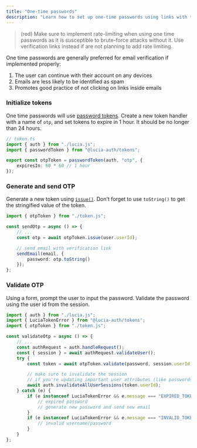 ```yaml
---
title: "One-time passwords"
description: "Learn how to set up one-time passwords using links with the tokens integration for Lucia"
---
```


> (red) Make sure to implement rate-limiting when using one time passwords as it is susceptible to brute-force attacks without it. Use verification links instead if are not planning to add rate limiting.

One time passwords are generally preferred for email verification if implemented properly:

1. The user can continue with their account on any devices
2. Emails are less likely to be identified as spam
3. Promotes good practice of not clicking on links inside emails

### Initialize tokens

One time passwords will use [password tokens](/tokens/basics/password-tokens). Create a new token handler with a name of `otp`, and set tokens to expire in 1 hour. It should be no longer than 24 hours.

```ts
// token.ts
import { auth } from "./lucia.js";
import { passwordToken } from "@lucia-auth/tokens";

export const otpToken = passwordToken(auth, "otp", {
	expiresIn: 60 * 60 // 1 hour
});
```

### Generate and send OTP

Generate a new token using [`issue()`](/reference/tokens/passwordtokenwrapper#issue). Don't forget to use `toString()` to get the stringified value of the token.

```ts
import { otpToken } from "./token.js";

const sendOtp = async () => {
	// ...
	const otp = await otpToken.issue(user.userId);

	// send email with verification link
	sendEmail(email, {
		password: otp.toString()
	});
};
```

### Validate OTP

Using a form, prompt the user to input the password. Validate the password using the user id from the session.

```ts
import { auth } from "./lucia.js";
import { LuciaTokenError } from "@lucia-auth/tokens";
import { otpToken } from "./token.js";

const validateOtp = async () => {
	// ...
	const authRequest = auth.handleRequest();
	const { session } = await authRequest.validateUser();
	try {
		const token = await otpToken.validate(password, session.userId);

		// make sure to invalidate the session
		// if you're updating important user attributes (like passwords)!
		await auth.invalidateAllUserSessions(token.userId);
	} catch (e) {
		if (e instanceof LuciaTokenError && e.message === "EXPIRED_TOKEN") {
			// expired password
			// generate new password and send new email
		}
		if (e instanceof LuciaTokenError && e.message === "INVALID_TOKEN") {
			// invalid username/password
		}
	}
};
```
